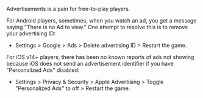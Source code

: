 Advertisements is a pain for free-to-play players.

For Android players, sometimes, when you watch an ad, you get a message saying "There is no Ad to view." One attempt to resolve this is to remove your advertising ID:
- Settings > Google > Ads > Delete advertising ID > Restart the game.

For iOS v14+ players, there has been no known reports of ads not showing because iOS does not send an advertisement identifier if you have "Personalized Ads" disabled:
- Settings > Privacy & Security > Apple Advertising > Toggle "Personalized Ads" to off > Restart the game.

